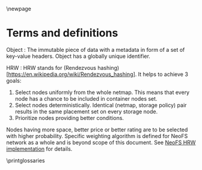 \newpage
# Terms and definitions

Object
 : The immutable piece of data with a metadata in form of a set of key-value
 headers. Object has a globally unique identifier.

HRW
 : HRW stands for (Rendezvous
hashing)[https://en.wikipedia.org/wiki/Rendezvous_hashing]. It helps to achieve
3 goals:

1. Select nodes uniformly from the whole netmap.
This means that every node has a chance to be included in container nodes set.
2. Select nodes deterministically. Identical (netmap, storage policy) pair
results in the same placement set on every storage node.
3. Prioritize nodes providing better conditions.

Nodes having more space, better price or better rating are to be selected with
higher probability. Specific weighting algorithm is defined for NeoFS network as
a whole and is beyond scope of this document. See [NeoFS HRW
implementation](https://github.com/nspcc-dev/hrw) for details.


<!-- Here comes generated glossary. See glossaries LaTeX package. -->
<!-- https://www.overleaf.com/learn/latex/glossaries -->
<!-- http://tug.ctan.org/macros/latex/contrib/glossaries/glossariesbegin.pdf -->
<!-- See definitions in glossary.tex file -->

\printglossaries
